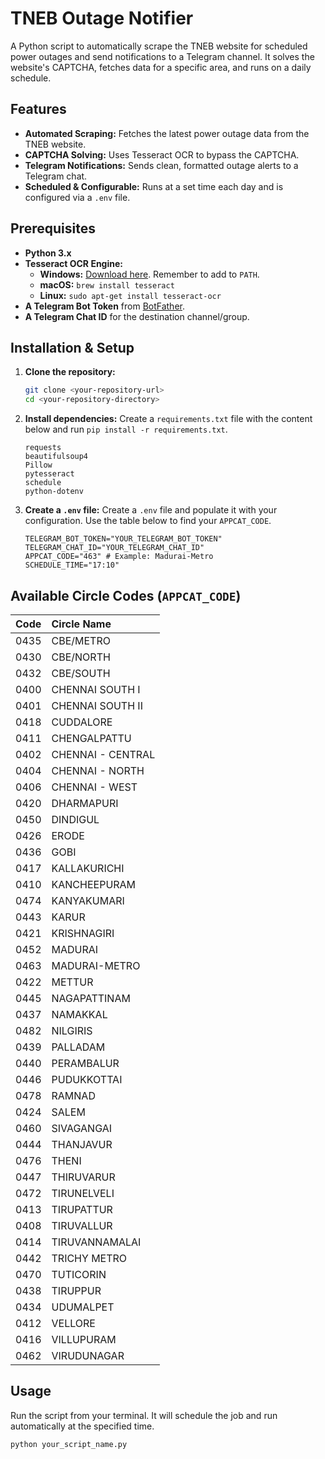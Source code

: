 # TNEB Outage Notifier

A Python script to automatically scrape the TNEB website for scheduled power outages and send notifications to a Telegram channel. It solves the website's CAPTCHA, fetches data for a specific area, and runs on a daily schedule.

## Features

* **Automated Scraping:** Fetches the latest power outage data from the TNEB website.
* **CAPTCHA Solving:** Uses Tesseract OCR to bypass the CAPTCHA.
* **Telegram Notifications:** Sends clean, formatted outage alerts to a Telegram chat.
* **Scheduled & Configurable:** Runs at a set time each day and is configured via a `.env` file.

## Prerequisites

* **Python 3.x**
* **Tesseract OCR Engine:**
    * **Windows:** [Download here](https://github.com/UB-Mannheim/tesseract/wiki). Remember to add to `PATH`.
    * **macOS:** `brew install tesseract`
    * **Linux:** `sudo apt-get install tesseract-ocr`
* **A Telegram Bot Token** from [BotFather](https://t.me/botfather).
* **A Telegram Chat ID** for the destination channel/group.

## Installation & Setup

1.  **Clone the repository:**
    ```bash
    git clone <your-repository-url>
    cd <your-repository-directory>
    ```

2.  **Install dependencies:**
    Create a `requirements.txt` file with the content below and run `pip install -r requirements.txt`.
    ```
    requests
    beautifulsoup4
    Pillow
    pytesseract
    schedule
    python-dotenv
    ```

3.  **Create a `.env` file:**
    Create a `.env` file and populate it with your configuration. Use the table below to find your `APPCAT_CODE`.
    ```env
    TELEGRAM_BOT_TOKEN="YOUR_TELEGRAM_BOT_TOKEN"
    TELEGRAM_CHAT_ID="YOUR_TELEGRAM_CHAT_ID"
    APPCAT_CODE="463" # Example: Madurai-Metro
    SCHEDULE_TIME="17:10"
    ```

## Available Circle Codes (`APPCAT_CODE`)

| Code | Circle Name       |
| :--- | :---------------- |
| 0435 | CBE/METRO         |
| 0430 | CBE/NORTH         |
| 0432 | CBE/SOUTH         |
| 0400 | CHENNAI SOUTH I   |
| 0401 | CHENNAI SOUTH II  |
| 0418 | CUDDALORE         |
| 0411 | CHENGALPATTU      |
| 0402 | CHENNAI - CENTRAL |
| 0404 | CHENNAI - NORTH   |
| 0406 | CHENNAI - WEST    |
| 0420 | DHARMAPURI        |
| 0450 | DINDIGUL          |
| 0426 | ERODE             |
| 0436 | GOBI              |
| 0417 | KALLAKURICHI      |
| 0410 | KANCHEEPURAM      |
| 0474 | KANYAKUMARI       |
| 0443 | KARUR             |
| 0421 | KRISHNAGIRI       |
| 0452 | MADURAI           |
| 0463 | MADURAI-METRO     |
| 0422 | METTUR            |
| 0445 | NAGAPATTINAM      |
| 0437 | NAMAKKAL          |
| 0482 | NILGIRIS          |
| 0439 | PALLADAM          |
| 0440 | PERAMBALUR        |
| 0446 | PUDUKKOTTAI       |
| 0478 | RAMNAD            |
| 0424 | SALEM             |
| 0460 | SIVAGANGAI        |
| 0444 | THANJAVUR         |
| 0476 | THENI             |
| 0447 | THIRUVARUR        |
| 0472 | TIRUNELVELI       |
| 0413 | TIRUPATTUR        |
| 0408 | TIRUVALLUR        |
| 0414 | TIRUVANNAMALAI    |
| 0442 | TRICHY METRO      |
| 0470 | TUTICORIN         |
| 0438 | TIRUPPUR          |
| 0434 | UDUMALPET         |
| 0412 | VELLORE           |
| 0416 | VILLUPURAM        |
| 0462 | VIRUDUNAGAR       |

## Usage

Run the script from your terminal. It will schedule the job and run automatically at the specified time.
```bash
python your_script_name.py
